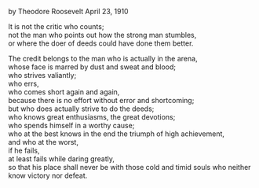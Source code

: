 by Theodore Roosevelt  April 23, 1910 

It is not the critic who counts;   
not the man who points out how the strong man stumbles,   
or where the doer of deeds could have done them better.   

The credit belongs to the man who is actually in the arena,   
whose face is marred by dust and sweat and blood;   
who strives valiantly;   
who errs,   
who comes short again and again,   
because there is no effort without error and shortcoming;   
but who does actually strive to do the deeds;   
who knows great enthusiasms, the great devotions;   
who spends himself in a worthy cause;   
who at the best knows in the end the triumph of high achievement,   
and who at the worst,   
if he fails,   
at least fails while daring greatly,   
so that his place shall never be with those cold and timid souls who neither know victory nor defeat.  
